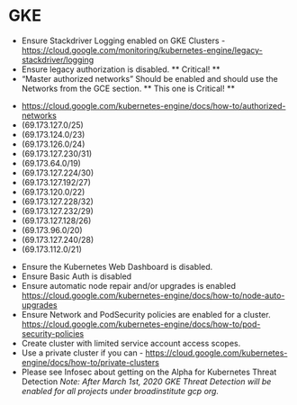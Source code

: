 # GKE

- Ensure Stackdriver Logging enabled on GKE Clusters - https://cloud.google.com/monitoring/kubernetes-engine/legacy-stackdriver/logging
- Ensure legacy authorization is disabled.
** Critical! **
- “Master authorized networks” Should be enabled and should use the Networks from the GCE section.
** This one is Critical! ** 
* https://cloud.google.com/kubernetes-engine/docs/how-to/authorized-networks
* (69.173.127.0/25)
* (69.173.124.0/23)
* (69.173.126.0/24)
* (69.173.127.230/31)
* (69.173.64.0/19)
* (69.173.127.224/30)
* (69.173.127.192/27)
* (69.173.120.0/22)
* (69.173.127.228/32)
* (69.173.127.232/29)
* (69.173.127.128/26)
* (69.173.96.0/20)
* (69.173.127.240/28)
* (69.173.112.0/21)
- Ensure the Kubernetes Web Dashboard is disabled.
- Ensure Basic Auth is disabled
- Ensure automatic node repair and/or upgrades is enabled https://cloud.google.com/kubernetes-engine/docs/how-to/node-auto-upgrades
- Ensure Network and PodSecurity policies are enabled for a cluster. https://cloud.google.com/kubernetes-engine/docs/how-to/pod-security-policies
- Create cluster with limited service account access scopes.
- Use a private cluster if you can - https://cloud.google.com/kubernetes-engine/docs/how-to/private-clusters
- Please see Infosec about getting on the Alpha for Kubernetes Threat Detection
_Note: After March 1st, 2020 GKE Threat Detection will be enabled for all projects under broadinstitute gcp org._
